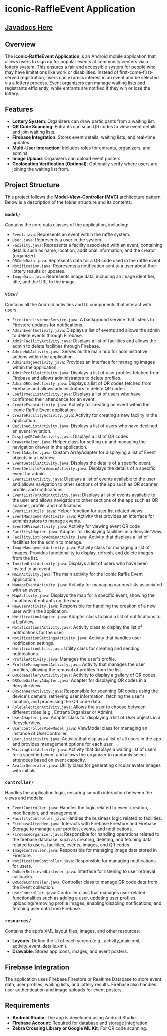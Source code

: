 

# iconic-RaffleEvent Application
## **[Javadocs Here](https://cmput301f24iconic.github.io/)**
## Overview
The **iconic-RaffleEvent Application** is an Android mobile application that allows users to sign up for popular events at community centers via a lottery system. This ensures a fair and accessible system for people who may have limitations like work or disabilities. Instead of first-come-first-served registration, users can express interest in an event and be selected via a lottery process. Event organizers can manage waiting lists and registrants efficiently, while entrants are notified if they win or lose the lottery.

## Features
- **Lottery System**: Organizers can draw participants from a waiting list.
- **QR Code Scanning**: Entrants can scan QR codes to view event details and join waiting lists.
- **Firebase Integration**: Stores event details, waiting lists, and real-time updates.
- **Multi-User Interaction**: Includes roles for entrants, organizers, and admins.
- **Image Upload**: Organizers can upload event posters.
- **Geolocation Verification (Optional)**: Optionally verify where users are joining the waiting list from.

## Project Structure
This project follows the **Model-View-Controller (MVC)** architecture pattern. Below is a description of the folder structure and its contents:

### `model/`
Contains the core data classes of the application, including:
- `Event.java`: Represents an event within the raffle system.
- `User.java`: Represents a user in the system.
- `Facility.java`: Represents a facility associated with an event, containing details such as name, location, additional information, and the creator (organizer).
- `QRCodeData.java`: Represents data for a QR code used in the raffle event.
- `Notification.java`: Represents a notification sent to a user about their lottery results or updates.
- `ImageData.java`: Represents image data, including an image identifier, title, and the URL to the image.

### `view/`
Contains all the Android activities and UI components that interact with users:
- `FirestoreListenerService.java`: A background service that listens to Firestore updates for notifications.
- `AdminEventActivity.java`: Displays a list of events and allows the admin to delete events through Firebase.
- `AdminFacilityActivity.java`: Displays a list of facilities and allows the admin to delete facilities through Firebase.
- `AdminHubActivity.java`: Serves as the main hub for administrative actions within the application.
- `AdminImageActivity.java`: Provides an interface for managing images within the application.
- `AdminProfileActivity.java`: Displays a list of user profiles fetched from Firebase and allows administrators to delete profiles.
- `AdminQRCodeActivity.java`: Displays a list of QR codes fetched from Firebase and allows administrators to delete QR codes.
- `ConfirmedListActivity.java`: Displays a list of users who have confirmed their attendance for an event.
- `CreateEventActivity.java`: Activity for creating an event within the Iconic Raffle Event application.
- `CreateFacilityActivity.java`: Activity for creating a new facility in the application.
- `DeclinedListActivity.java`: Displays a list of users who have declined an event invitation.
- `DisplayQRCodeActivity.java`: Displays a list of QR codes
- `DrawerHelper.java`: Helper class for setting up and managing the navigation drawer in the application.
- `EventAdapter.java`: Custom ArrayAdapter for displaying a list of Event objects in a ListView.
- `EventDetailsActivity.java`: Displays the details of a specific event.
- `EventDetailsForAdminActivity.java`: Displays the details of a specific event for admin.
- `EventListActivity.java`: Displays a list of events available to the user and allows navigation to other sections of the app such as QR scanner, profile, and notifications.
- `EventListForAdminActivity.java`: Displays a list of events available to the user and allows navigation to other sections of the app such as QR scanner, profile, and notifications.
- `EventListUtils.java`: Helper function for user list related views
- `EventManagementActivity.java`: Activity that provides an interface for administrators to manage events.
- `EventQRViewActivity.java`: Activity for viewing event QR code
- `FacilityAdapter.java`: Adapter for displaying facilities in a RecyclerView.
- `FacilityListForAdminActivity.java`: Activity that displays a list of facilities for the admin to manage.
- `ImageManagementActivity.java`: Activity class for managing a list of images. Provides functionality to display, refresh, and delete images from the list.
- `InvitedListActivity.java`: Displays a list of users who have been invited to an event.
- `MainActivity.java`: The main activity for the Iconic Raffle Event application.
- `ManageEventActivity.java`: Activity for managing various lists associated with an event.
- `MapActivity.java`: Displays the map for a specific event, showing the locations of entrants on the map.
- `NewUserActivity.java`: Responsible for handling the creation of a new user within the application.
- `NotificationAdapter.java`: Adapter class to bind a list of notifications to a ListView.
- `NotificationsActivity.java`: Activity class to display the list of notifications for the user.
- `NotificationSettingsActivity.java`: Activity that handles user notification settings.
- `NotificationUtils.java`: Utility class for creating and sending notifications.
- `ProfileActivity.java`: Manages the user's profile.
- `ProfileManagementActivity.java`: Activity that manages the user profiles, allowing the removal of profiles from the list.
- `QRCodeGalleryActivity.java`: Activity to display a gallery of QR codes.
- `QRCodeGalleryAdapter.java`: Adapter for displaying QR codes in a RecyclerView.
- `QRScannerActivity.java`: Responsible for scanning QR codes using the device's camera, retrieving user information, fetching the user's location, and processing the QR code data.
- `RoleSelectionActivity.java`: Allows the user to choose between different roles (e.g., Entrant/Organizer or Admin).
- `UserAdapter.java`: Adapter class for displaying a list of User objects in a RecyclerView.
- `UserControllerViewModel.java`: ViewModel class for managing an instance of UserController.
- `UserListActivity.java`: Activity that displays a list of all users in the app and provides management options for each user.
- `WaitingListActivity.java`: Activity that displays a waiting list of users for a specified event and allows the organizer to randomly select attendees based on event capacity.
- `AvatarGenerator.java`: Utility class for generating circular avatar images with initials.

### `controller/`
Handles the application logic, ensuring smooth interaction between the views and models:
- `EventController.java`: Handles the logic related to event creation, modification, and management.
- `FacilityController.java`: Handles the business logic related to facilities.
- `FirebaseAttendee.java`: Interacts with Firebase Firestore and Firebase Storage to manage user profiles, events, and notifications.
- `FirebaseOrganizer.java`: Responsible for handling operations related to the firebase database, such as creating, deleting, and fetching data related to users, facilities, events, images, and QR codes.
- `ImageController.java`: Responsible for managing image data stored in Firestore.
- `NotificationController.java`: Responsible for managing notifications for users.
- `OnUserRetrievedListener.java`: Interface for listening to user retrieval callbacks.
- `QRCodeController.java`: Controller class to manage QR code data from the Event collection.
- `UserController.java`: Controller class that manages user-related functionalities such as adding a user, updating user profiles, uploading/removing profile images, enabling/disabling notifications, and fetching user data from Firebase.

### `resources/`
Contains the app’s XML layout files, images, and other resources:
- **Layouts**: Define the UI of each screen (e.g., activity_main.xml, activity_event_details.xml).
- **Drawable**: Stores app icons, images, and event posters.

## Firebase Integration
The application uses Firebase Firestore or Realtime Database to store event data, user profiles, waiting lists, and lottery results. Firebase also handles user authentication and image uploads for event posters.

## Requirements
- **Android Studio**: The app is developed using Android Studio.
- **Firebase Account**: Required for database and storage integration.
- **Zebra Crossing Library or Google ML Kit**: For QR code scanning.
